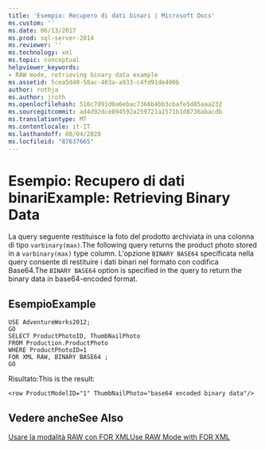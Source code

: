 ```yaml
---
title: 'Esempio: Recupero di dati binari | Microsoft Docs'
ms.custom: ''
ms.date: 06/13/2017
ms.prod: sql-server-2014
ms.reviewer: ''
ms.technology: xml
ms.topic: conceptual
helpviewer_keywords:
- RAW mode, retrieving binary data example
ms.assetid: 5cea5d49-58ac-403a-a933-c4fd91de400b
author: rothja
ms.author: jroth
ms.openlocfilehash: 516c7d91d0a6ebac7366b4bb3cbafe5d05aaa232
ms.sourcegitcommit: ad4d92dce894592a259721a1571b1d8736abacdb
ms.translationtype: MT
ms.contentlocale: it-IT
ms.lasthandoff: 08/04/2020
ms.locfileid: "87637665"
---
```

# <a name="example-retrieving-binary-data"></a><span data-ttu-id="3d42a-102">Esempio: Recupero di dati binari</span><span class="sxs-lookup"><span data-stu-id="3d42a-102">Example: Retrieving Binary Data</span></span>
  <span data-ttu-id="3d42a-103">La query seguente restituisce la foto del prodotto archiviata in una colonna di tipo `varbinary(max)`.</span><span class="sxs-lookup"><span data-stu-id="3d42a-103">The following query returns the product photo stored in a `varbinary(max)` type column.</span></span> <span data-ttu-id="3d42a-104">L'opzione `BINARY BASE64` specificata nella query consente di restituire i dati binari nel formato con codifica Base64.</span><span class="sxs-lookup"><span data-stu-id="3d42a-104">The `BINARY BASE64` option is specified in the query to return the binary data in base64-encoded format.</span></span>  
  
## <a name="example"></a><span data-ttu-id="3d42a-105">Esempio</span><span class="sxs-lookup"><span data-stu-id="3d42a-105">Example</span></span>  
  
```  
USE AdventureWorks2012;  
GO  
SELECT ProductPhotoID, ThumbNailPhoto  
FROM Production.ProductPhoto  
WHERE ProductPhotoID=1  
FOR XML RAW, BINARY BASE64 ;  
GO  
```  
  
 <span data-ttu-id="3d42a-106">Risultato:</span><span class="sxs-lookup"><span data-stu-id="3d42a-106">This is the result:</span></span>  
  
```  
<row ProductModelID="1" ThumbNailPhoto="base64 encoded binary data"/>  
```  
  
## <a name="see-also"></a><span data-ttu-id="3d42a-107">Vedere anche</span><span class="sxs-lookup"><span data-stu-id="3d42a-107">See Also</span></span>  
 [<span data-ttu-id="3d42a-108">Usare la modalità RAW con FOR XML</span><span class="sxs-lookup"><span data-stu-id="3d42a-108">Use RAW Mode with FOR XML</span></span>](use-raw-mode-with-for-xml.md)  
  
  
